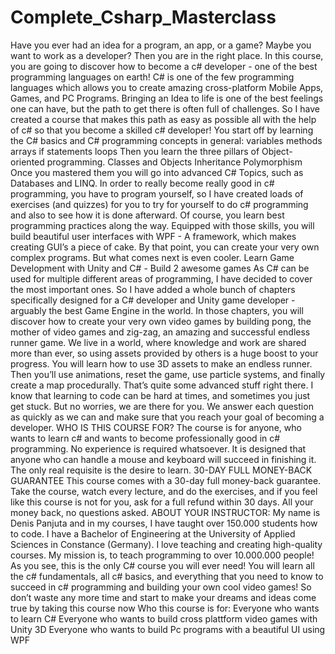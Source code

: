 # Complete_Csharp_Masterclass

Have you ever had an idea for a program, an app, or a game? Maybe you want to work as a developer? Then you are in the right place. In this course, you are going to discover how to become a c# developer - one of the best programming languages on earth! C# is one of the few programming languages which allows you to create amazing cross-platform Mobile Apps, Games, and PC Programs. Bringing an Idea to life is one of the best feelings one can have, but the path to get there is often full of challenges. So I have created a course that makes this path as easy as possible all with the help of c# so that you become a skilled c# developer! You start off by learning the C# basics and C# programming concepts in general: variables methods arrays if statements loops Then you learn the three pillars of Object-oriented programming. Classes and Objects Inheritance Polymorphism Once you mastered them you will go into advanced C# Topics, such as Databases and LINQ. In order to really become really good in c# programming, you have to program yourself, so I have created loads of exercises (and quizzes) for you to try for yourself to do c# programming and also to see how it is done afterward. Of course, you learn best programming practices along the way. Equipped with those skills, you will build beautiful user interfaces with WPF - A framework, which makes creating GUI’s a piece of cake. By that point, you can create your very own complex programs. But what comes next is even cooler. Learn Game Development with Unity and C# - Build 2 awesome games As C# can be used for multiple different areas of programming, I have decided to cover the most important ones. So I have added a whole bunch of chapters specifically designed for a C# developer and Unity game developer - arguably the best Game Engine in the world. In those chapters, you will discover how to create your very own video games by building pong, the mother of video games and zig-zag, an amazing and successful endless runner game. We live in a world, where knowledge and work are shared more than ever, so using assets provided by others is a huge boost to your progress. You will learn how to use 3D assets to make an endless runner. Then you’ll use animations, reset the game, use particle systems, and finally create a map procedurally. That’s quite some advanced stuff right there. I know that learning to code can be hard at times, and sometimes you just get stuck. But no worries, we are there for you. We answer each question as quickly as we can and make sure that you reach your goal of becoming a developer. WHO IS THIS COURSE FOR? The course is for anyone, who wants to learn c# and wants to become professionally good in c# programming. No experience is required whatsoever. It is designed that anyone who can handle a mouse and keyboard will succeed in finishing it. The only real requisite is the desire to learn. 30-DAY FULL MONEY-BACK GUARANTEE This course comes with a 30-day full money-back guarantee. Take the course, watch every lecture, and do the exercises, and if you feel like this course is not for you, ask for a full refund within 30 days. All your money back, no questions asked. ABOUT YOUR INSTRUCTOR: My name is Denis Panjuta and in my courses, I have taught over 150.000 students how to code. I have a Bachelor of Engineering at the University of Applied Sciences in Constance (Germany). I love teaching and creating high-quality courses. My mission is, to teach programming to over 10.000.000 people! As you see, this is the only C# course you will ever need! You will learn all the c# fundamentals, all c# basics, and everything that you need to know to succeed in c# programming and building your own cool video games! So don’t waste any more time and start to make your dreams and ideas come true by taking this course now Who this course is for: Everyone who wants to learn C# Everyone who wants to build cross plattform video games with Unity 3D Everyone who wants to build Pc programs with a beautiful UI using WPF
